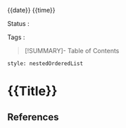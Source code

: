 {{date}} {{time}}

Status :

Tags : 


>[!SUMMARY]- Table of Contents
```table-of-contents
style: nestedOrderedList
```

# {{Title}}


## **References** 

